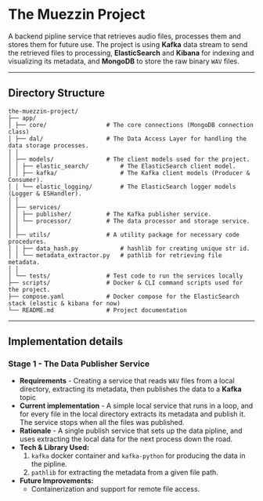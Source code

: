 # The Muezzin Project

A backend pipline service that retrieves audio files, processes them and stores them for future use.
The project is using **Kafka** data stream to send the retrieved files to processing,
**ElasticSearch** and **Kibana** for indexing and visualizing its metadata, and **MongoDB** to store the raw binary
`WAV` files.

---

## Directory Structure

```
the-muezzin-project/
├── app/
│ ├── core/                 # The core connections (MongoDB connection class)
│ ├── dal/                  # The Data Access Layer for handling the data storage processes.
│ │
│ ├── models/               # The client models used for the project.
│ │ ├── elastic_search/         # The ElasticSearch client model.
│ │ ├── kafka/                  # The Kafka client models (Producer & Consumer).
│ │ └── elastic_logging/        # The ElasticSearch logger models (Logger & ESHandler).
│ │
│ ├── services/
│ │ ├── publisher/          # The Kafka publisher service.
│ │ └── processor/          # The data processor and storage service.
│ │
│ ├── utils/                # A utility package for necessary code procedures.
│ │ ├── data_hash.py            # hashlib for creating unique str id.
│ │ └── metadata_extractor.py   # pathlib for retrieving file metadata.
│ │
│ └── tests/                # Test code to run the services locally
├── scripts/                # Docker & CLI command scripts used for the project.
├── compose.yaml            # Docker compose for the ElasticSearch stack (elastic & kibana for now)
└── README.md               # Project documentation
```

---

## Implementation details

### Stage 1 - The Data Publisher Service

- **Requirements** - Creating a service that reads `WAV` files from a local directory, extracting its metadata, then
  publishes the data to a **Kafka** topic
- **Current implementation** - A simple local service that runs in a loop, and for every file in the local directory
  extracts its metadata and publish it. The service stops when all the files was published.
- **Rationale** - A single publish service that sets up the data pipline, and uses extracting the local data for the
  next process down the road.
- **Tech & Library Used:**
    1. `kafka` docker container and `kafka-python` for producing the data in the pipline.
    2. `pathlib` for extracting the metadata from a given file path.
- **Future Improvements:**
    - Containerization and support for remote file access.
